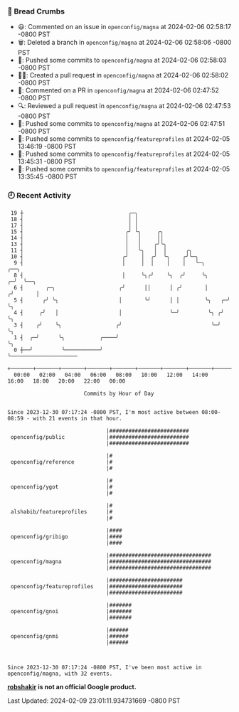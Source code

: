 ### 🍞 Bread Crumbs

 * 😃: Commented on an issue in `openconfig/magna` at 2024-02-06 02:58:17 -0800 PST
 * 🗑: Deleted a branch in `openconfig/magna` at 2024-02-06 02:58:06 -0800 PST
 * 🚢: Pushed some commits to `openconfig/magna` at 2024-02-06 02:58:03 -0800 PST
 * ✍🏼: Created a pull request in `openconfig/magna` at 2024-02-06 02:58:02 -0800 PST
 * 💬: Commented on a PR in  `openconfig/magna` at 2024-02-06 02:47:52 -0800 PST
 * 🔍: Reviewed a pull request in  `openconfig/magna` at 2024-02-06 02:47:53 -0800 PST
 * 🚢: Pushed some commits to `openconfig/magna` at 2024-02-06 02:47:51 -0800 PST
 * 🚢: Pushed some commits to `openconfig/featureprofiles` at 2024-02-05 13:46:19 -0800 PST
 * 🚢: Pushed some commits to `openconfig/featureprofiles` at 2024-02-05 13:45:31 -0800 PST
 * 🚢: Pushed some commits to `openconfig/featureprofiles` at 2024-02-05 13:35:45 -0800 PST

### 🕘 Recent Activity
```
 19 ┼                                 ╭─╮
 18 ┤                                 │ │
 17 ┤                                 │ │
 15 ┤                                ╭╯ ╰╮     ╭╮
 14 ┤                                │   │     ││
 13 ┤                                │   │    ╭╯╰╮
 11 ┤                                │   ╰╮   │  │      ╭╮
 10 ┤                               ╭╯    │  ╭╯  ╰╮    ╭╯╰─╮
  9 ┤                               │     │  │    │    │   ╰─╮          ╭──╮
  8 ┤                               │     ╰╮╭╯    ╰╮  ╭╯     ╰╮       ╭─╯  ╰──╮
  6 ┤       ╭─╮                    ╭╯      ││      │ ╭╯       │      ╭╯       │
  5 ┤      ╭╯ ╰╮                   │       ╰╯      │ │        ╰╮   ╭─╯        ╰╮
  4 ┤     ╭╯   │                   │               ╰─╯         ╰╮ ╭╯           ╰╮
  3 ┤    ╭╯    ╰╮                 ╭╯                            ╰─╯             ╰╮
  1 ┤  ╭─╯      ╰╮           ╭────╯                                              ╰╮
  0 ┼──╯         ╰───────────╯                                                    ╰─────────────────────
    +───────+───────+───────+───────+───────+───────+───────+───────+───────+───────+───────+───────+────
  00:00   02:00   04:00   06:00   08:00   10:00   12:00   14:00   16:00   18:00   20:00   22:00   00:00   

						Commits by Hour of Day


Since 2023-12-30 07:17:24 -0800 PST, I'm most active between 08:00-08:59 - with 21 events in that hour.

```



```
                               |#########################
 openconfig/public             |#########################
                               |#########################

                               |#
 openconfig/reference          |#
                               |#

                               |#
 openconfig/ygot               |#
                               |#

                               |#
 alshabib/featureprofiles      |#
                               |#

                               |####
 openconfig/gribigo            |####
                               |####

                               |################################
 openconfig/magna              |################################
                               |################################

                               |#######################
 openconfig/featureprofiles    |#######################
                               |#######################

                               |#######
 openconfig/gnoi               |#######
                               |#######

                               |######
 openconfig/gnmi               |######
                               |######



Since 2023-12-30 07:17:24 -0800 PST, I've been most active in openconfig/magna, with 32 events.

```
**[robshakir](mailto:robjs@google.com) is not an official Google product.**  


Last Updated: 2024-02-09 23:01:11.934731669 -0800 PST
